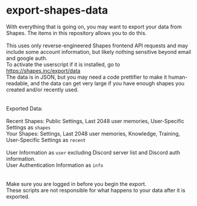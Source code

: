# export-shapes-data
With everything that is going on, you may want to export your data from Shapes. The items in this repository allows you to do this.\
\
This uses only reverse-engineered Shapes frontend API requests and may include some account information, but likely nothing sensitive beyond email and google auth.\
To activate the userscript if it is installed, go to https://shapes.inc/export/data \
The data is in JSON, but you may need a code prettifier to make it human-readable, and the data can get very large if you have enough shapes you created and/or recently used.\
\
\
Exported Data:\
\
Recent Shapes: Public Settings, Last 2048 user memories, User-Specific Settings as `shapes` \
Your Shapes: Settings, Last 2048 user memories, Knowledge, Training, User-Specific Settings as `recent` \
\
User Information as `user` excluding Discord server list and Discord auth information. \
User Authentication Information as `info` \
\
\
Make sure you are logged in before you begin the export. \
These scripts are not responsible for what happens to your data after it is exported.
